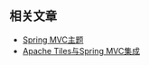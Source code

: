## 相关文章

+ [Spring MVC主题](docs/SpringMVC主题.md)
+ [Apache Tiles与Spring MVC集成](docs/Apache-Tiles与SpringMVC集成.md)